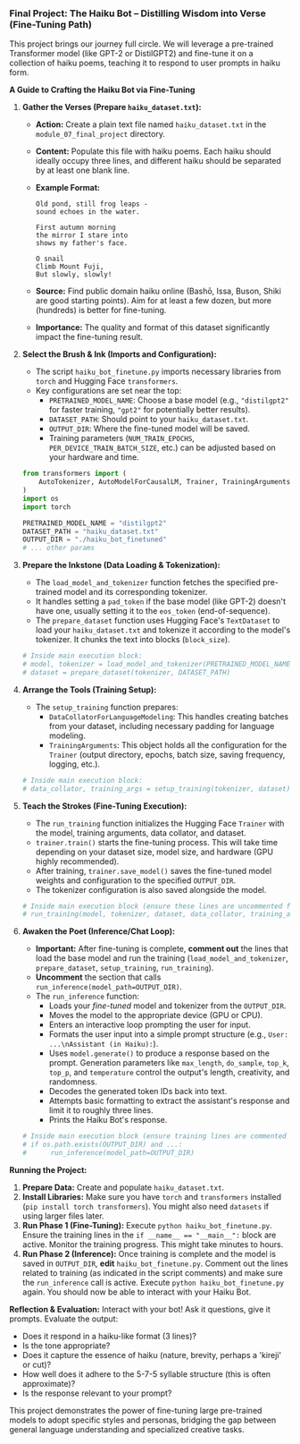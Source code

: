 ### Final Project: The Haiku Bot – Distilling Wisdom into Verse (Fine-Tuning Path)

This project brings our journey full circle. We will leverage a pre-trained Transformer model (like GPT-2 or DistilGPT2) and fine-tune it on a collection of haiku poems, teaching it to respond to user prompts in haiku form.

**A Guide to Crafting the Haiku Bot via Fine-Tuning**

1.  **Gather the Verses (Prepare `haiku_dataset.txt`):**

    - **Action:** Create a plain text file named `haiku_dataset.txt` in the `module_07_final_project` directory.
    - **Content:** Populate this file with haiku poems. Each haiku should ideally occupy three lines, and different haiku should be separated by at least one blank line.
    - **Example Format:**

      ```
      Old pond, still frog leaps -
      sound echoes in the water.

      First autumn morning
      the mirror I stare into
      shows my father's face.

      O snail
      Climb Mount Fuji,
      But slowly, slowly!
      ```

    - **Source:** Find public domain haiku online (Bashō, Issa, Buson, Shiki are good starting points). Aim for at least a few dozen, but more (hundreds) is better for fine-tuning.
    - **Importance:** The quality and format of this dataset significantly impact the fine-tuning result.

2.  **Select the Brush & Ink (Imports and Configuration):**

    - The script `haiku_bot_finetune.py` imports necessary libraries from `torch` and Hugging Face `transformers`.
    - Key configurations are set near the top:
      - `PRETRAINED_MODEL_NAME`: Choose a base model (e.g., `"distilgpt2"` for faster training, `"gpt2"` for potentially better results).
      - `DATASET_PATH`: Should point to your `haiku_dataset.txt`.
      - `OUTPUT_DIR`: Where the fine-tuned model will be saved.
      - Training parameters (`NUM_TRAIN_EPOCHS`, `PER_DEVICE_TRAIN_BATCH_SIZE`, etc.) can be adjusted based on your hardware and time.

    ```python
    from transformers import (
        AutoTokenizer, AutoModelForCausalLM, Trainer, TrainingArguments, ...
    )
    import os
    import torch

    PRETRAINED_MODEL_NAME = "distilgpt2"
    DATASET_PATH = "haiku_dataset.txt"
    OUTPUT_DIR = "./haiku_bot_finetuned"
    # ... other params
    ```

3.  **Prepare the Inkstone (Data Loading & Tokenization):**

    - The `load_model_and_tokenizer` function fetches the specified pre-trained model and its corresponding tokenizer.
    - It handles setting a `pad_token` if the base model (like GPT-2) doesn't have one, usually setting it to the `eos_token` (end-of-sequence).
    - The `prepare_dataset` function uses Hugging Face's `TextDataset` to load your `haiku_dataset.txt` and tokenize it according to the model's tokenizer. It chunks the text into blocks (`block_size`).

    ```python
    # Inside main execution block:
    # model, tokenizer = load_model_and_tokenizer(PRETRAINED_MODEL_NAME)
    # dataset = prepare_dataset(tokenizer, DATASET_PATH)
    ```

4.  **Arrange the Tools (Training Setup):**

    - The `setup_training` function prepares:
      - `DataCollatorForLanguageModeling`: This handles creating batches from your dataset, including necessary padding for language modeling.
      - `TrainingArguments`: This object holds all the configuration for the `Trainer` (output directory, epochs, batch size, saving frequency, logging, etc.).

    ```python
    # Inside main execution block:
    # data_collator, training_args = setup_training(tokenizer, dataset)
    ```

5.  **Teach the Strokes (Fine-Tuning Execution):**

    - The `run_training` function initializes the Hugging Face `Trainer` with the model, training arguments, data collator, and dataset.
    - `trainer.train()` starts the fine-tuning process. This will take time depending on your dataset size, model size, and hardware (GPU highly recommended).
    - After training, `trainer.save_model()` saves the fine-tuned model weights and configuration to the specified `OUTPUT_DIR`.
    - The tokenizer configuration is also saved alongside the model.

    ```python
    # Inside main execution block (ensure these lines are uncommented for Phase 1):
    # run_training(model, tokenizer, dataset, data_collator, training_args)
    ```

6.  **Awaken the Poet (Inference/Chat Loop):**
    - **Important:** After fine-tuning is complete, **comment out** the lines that load the base model and run the training (`load_model_and_tokenizer`, `prepare_dataset`, `setup_training`, `run_training`).
    - **Uncomment** the section that calls `run_inference(model_path=OUTPUT_DIR)`.
    - The `run_inference` function:
      - Loads your _fine-tuned_ model and tokenizer from the `OUTPUT_DIR`.
      - Moves the model to the appropriate device (GPU or CPU).
      - Enters an interactive loop prompting the user for input.
      - Formats the user input into a simple prompt structure (e.g., `User: ...\nAssistant (in Haiku):`).
      - Uses `model.generate()` to produce a response based on the prompt. Generation parameters like `max_length`, `do_sample`, `top_k`, `top_p`, and `temperature` control the output's length, creativity, and randomness.
      - Decodes the generated token IDs back into text.
      - Attempts basic formatting to extract the assistant's response and limit it to roughly three lines.
      - Prints the Haiku Bot's response.
    ```python
    # Inside main execution block (ensure training lines are commented out for Phase 2):
    # if os.path.exists(OUTPUT_DIR) and ...:
    #      run_inference(model_path=OUTPUT_DIR)
    ```

**Running the Project:**

1.  **Prepare Data:** Create and populate `haiku_dataset.txt`.
2.  **Install Libraries:** Make sure you have `torch` and `transformers` installed (`pip install torch transformers`). You might also need `datasets` if using larger files later.
3.  **Run Phase 1 (Fine-Tuning):** Execute `python haiku_bot_finetune.py`. Ensure the training lines in the `if __name__ == "__main__":` block are active. Monitor the training progress. This might take minutes to hours.
4.  **Run Phase 2 (Inference):** Once training is complete and the model is saved in `OUTPUT_DIR`, **edit** `haiku_bot_finetune.py`. Comment out the lines related to training (as indicated in the script comments) and make sure the `run_inference` call is active. Execute `python haiku_bot_finetune.py` again. You should now be able to interact with your Haiku Bot.

**Reflection & Evaluation:**
Interact with your bot! Ask it questions, give it prompts. Evaluate the output:

- Does it respond in a haiku-like format (3 lines)?
- Is the tone appropriate?
- Does it capture the essence of haiku (nature, brevity, perhaps a 'kireji' or cut)?
- How well does it adhere to the 5-7-5 syllable structure (this is often approximate)?
- Is the response relevant to your prompt?

This project demonstrates the power of fine-tuning large pre-trained models to adopt specific styles and personas, bridging the gap between general language understanding and specialized creative tasks.
